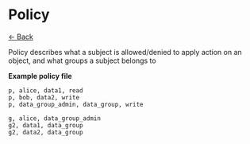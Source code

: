 # Policy

[← Back](/doc/README.md)

Policy describes what a subject is allowed/denied to apply action on an object, and what groups a subject belongs to

**Example policy file**

```csv
p, alice, data1, read
p, bob, data2, write
p, data_group_admin, data_group, write

g, alice, data_group_admin
g2, data1, data_group
g2, data2, data_group
```
